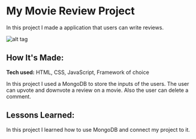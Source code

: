# My Movie Review Project
In this project I made a application that users can write reviews.



![alt tag](public/review.png)

## How It's Made:

**Tech used:** HTML, CSS, JavaScript, Framework of choice

In this project I used a MongoDB to store the inputs of the users. The user can upvote and downvote a review on a movie. Also the user can delete a comment.

## Lessons Learned:

In this project I learned how to use MongoDB and connect my project to it. 



